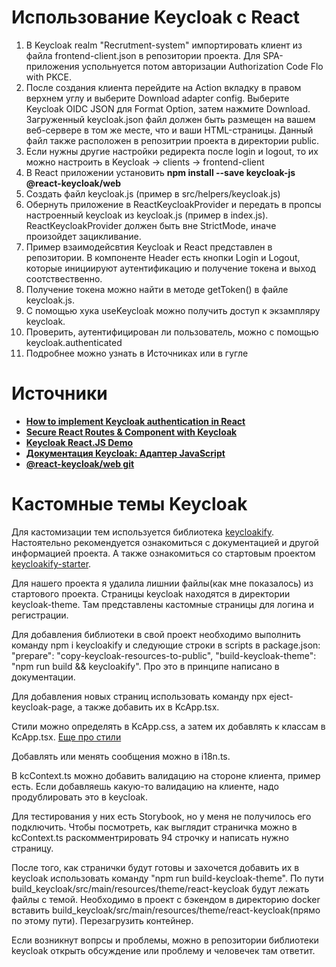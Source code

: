 # Использование Keycloak с React
1. В Keycloak realm "Recrutment-system" импортировать клиент из файла frontend-client.json в репозитории проекта. Для SPA-приложения успольнуется потом авторизации Authorization Code Flo with PKCE.
2. После создания клиента перейдите на Action вкладку в правом верхнем углу и выберите Download adapter config. Выберите Keycloak OIDC JSON для Format Option, затем нажмите Download. Загруженный keycloak.json файл должен быть размещен на вашем веб-сервере в том же месте, что и ваши HTML-страницы. Данный файл также расположен в репозитрии проекта в директории public.
3. Если нужны другие настройки редиректа после login и logout, то их можно настроить в Keycloak -> clients -> frontend-client
4. В React приложении установить <b>npm install --save keycloak-js @react-keycloak/web</b>
5. Создать файл keycloak.js (пример в src/helpers/keycloak.js)
6. Обернуть приложение в ReactKeycloakProvider и передать в пропсы настроенный keycloak из keycloak.js (пример в index.js). ReactKeycloakProvider должен быть вне StrictMode, иначе произойдет зацикливание.
7. Пример взаимодейсвтия Keycloak и React представлен в репозитории. В компоненте Header есть кнопки Login и Logout, которые инициируют аутентификацию и получение токена и выход соотствественно.
8. Получение токена можно найти в методе getToken() в файле keycloak.js.
9. С помощью хука useKeycloak можно получить доступ к экзампляру keycloak.
10. Проверить, аутентифицирован ли пользователь, можно с помощью keycloak.authenticated
11. Подробнее можно узнать в Источниках или в гугле

# Источники
<ul>
  <li><a href="https://blog.logrocket.com/implement-keycloak-authentication-react/"><b>How to implement Keycloak authentication in React</b></a></li>
  <li><a href="https://cagline.medium.com/authenticate-and-authorize-react-routes-component-with-keycloak-666e85662636"><b>Secure React Routes & Component with Keycloak</b></a></li>
  <li><a href="https://github.com/dasniko/keycloak-reactjs-demo"><b>Keycloak React.JS Demo</b></a></li>
  <li><a href="https://www.keycloak.org/docs/latest/securing_apps/index.html#_javascript_adapter"><b>Документация Keycloak: Адаптер JavaScript</b></a></li>
  <li><a href="https://github.com/react-keycloak/react-keycloak/blob/master/packages/web/README.md"><b>@react-keycloak/web git</b></a></li>
</ul>

# Кастомные темы Keycloak
Для кастомизации тем используется библиотека <a href="https://github.com/keycloakify/keycloakify">keycloakify</a>. Настоятельно рекомендуется ознакомиться с документацией и другой информацией проекта. А также ознакомиться со стартовым проектом <a href="https://github.com/keycloakify/keycloakify-starter">keycloakify-starter</a>. 

Для нашего проекта я удалила лишнии файлы(как мне показалось) из стартового проекта. Страницы keycloak находятся в директории keycloak-theme. Там представлены кастомные страницы для логина и регистрации. 

Для добавления библиотеки в свой проект необходимо выполнить команду npm i keycloakify и следующие строки в scripts в package.json: "prepare": "copy-keycloak-resources-to-public", "build-keycloak-theme": "npm run build && keycloakify". Про это в принципе написано в документации.

Для добавления новых страниц использовать команду npx eject-keycloak-page, а также добавить их в KcApp.tsx.

Стили можно определять в KcApp.css, а затем их добавлять к классам в KcApp.tsx. <a href="https://github.com/keycloakify/keycloakify/issues/379">Еще про стили</a>

Добавлять или менять сообщения можно в i18n.ts.

В kcContext.ts можно добавить валидацию на стороне клиента, пример есть. Если добавляешь какую-то валидацию на клиенте, надо продублировать это в keycloak.

Для тестирования у них есть Storybook, но у меня не получилось его подключить. Чтобы посмотреть, как выглядит страничка можно в kcContext.ts раскомментрировать 94 строчку и написать нужно страницу. 

После того, как странички будут готовы и захочется добавить их в keycloak использовать команду  "npm run  build-keycloak-theme". По пути build_keycloak/src/main/resources/theme/react-keycloak будут лежать файлы с темой. Необходимо в проект с бэкендом в директорию docker вставить build_keycloak/src/main/resources/theme/react-keycloak(прямо по этому пути). Перезагрузить контейнер.

Если возникнут вопрсы и проблемы, можно в репозитории библиотеки keycloak открыть обсуждение или проблему и человечек там ответит.
